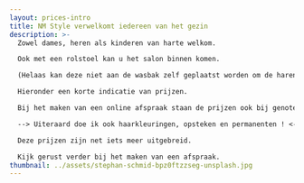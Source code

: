```yaml
---
layout: prices-intro
title: NM Style verwelkomt iedereen van het gezin
description: >-
  Zowel dames, heren als kinderen van harte welkom.

  Ook met een rolstoel kan u het salon binnen komen. 

  (Helaas kan deze niet aan de wasbak zelf geplaatst worden om de haren te wassen.)

  Hieronder een korte indicatie van prijzen.

  Bij het maken van een online afspraak staan de prijzen ook bij genoteerd. ;-)

  --> Uiteraard doe ik ook haarkleuringen, opsteken en permanenten ! <--

  Deze prijzen zijn net iets meer uitgebreid. 

  Kijk gerust verder bij het maken van een afspraak.
thumbnail: ../assets/stephan-schmid-bpz0ftzzseg-unsplash.jpg
---
```

